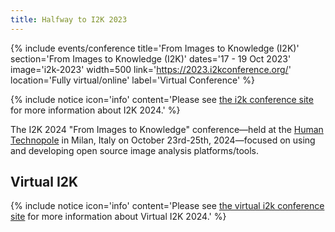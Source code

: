 ```yaml
---
title: Halfway to I2K 2023
---
```


{% include events/conference title='From Images to Knowledge (I2K)' section='From Images to Knowledge (I2K)' dates='17 - 19 Oct 2023' image='i2k-2023' width=500 link='https://2023.i2kconference.org/' location='Fully virtual/online' label='Virtual Conference' %}

{% include notice icon='info' content='Please see [the i2k conference site](https://i2kconference.org/) for more information about I2K 2024.' %}

The I2K 2024 "From Images to Knowledge" conference&mdash;held at the [Human Technopole](/orgs/human-technopole) in Milan, Italy on October 23rd-25th, 2024&mdash;focused on using and developing open source image analysis platforms/tools.

## Virtual I2K

{% include notice icon='info' content='Please see [the virtual i2k conference site](https://i2kconference.org/virtual) for more information about Virtual I2K 2024.' %}
